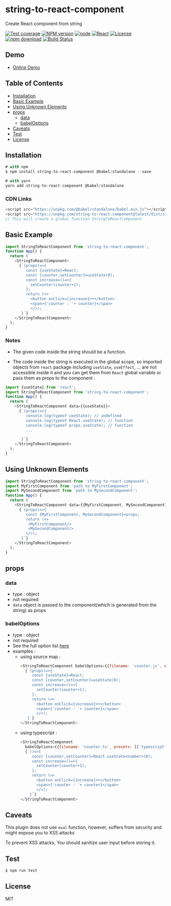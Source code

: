 # string-to-react-component

Create React component from string

[![Test coverage](https://codecov.io/gh/dev-javascript/string-to-react-component/graph/badge.svg?token=GT1LU074L2)](https://codecov.io/gh/dev-javascript/string-to-react-component) [![NPM version](http://img.shields.io/npm/v/string-to-react-component.svg?style=flat-square)](http://npmjs.org/package/string-to-react-component) [![node](https://img.shields.io/badge/node.js-%3E=_8.0-green.svg?style=flat-square)](http://nodejs.org/download/) [![React](https://img.shields.io/badge/React-%3E=_16.8.0-green.svg?style=flat-square)](https://react.dev/) [![License](http://img.shields.io/npm/l/string-to-react-component.svg?style=flat-square)](LICENSE) [![npm download](https://img.shields.io/npm/dm/string-to-react-component.svg?style=flat-square)](https://npmjs.org/package/string-to-react-component) [![Build Status](https://travis-ci.org/ly-components/string-to-react-component.png)](https://travis-ci.org/ly-components/string-to-react-component)

## Demo

- [Online Demo](https://dev-javascript.github.io/string-to-react-component/)

## Table of Contents

<!-- toc -->

- [Installation](#installation)
- [Basic Example](#basic-example)
- [Using Unknown Elements](#using-unknown-elements)
- [props](#props)
  - [data](#data)
  - [babelOptions](#babelOptions)
- [Caveats](#caveats)
- [Test](#test)
- [License](#license)

<!-- tocstop -->

## Installation

```js
# with npm
$ npm install string-to-react-component @babel/standalone --save

# with yarn
yarn add string-to-react-component @babel/standalone
```

### CDN Links

```js
<script src="https://unpkg.com/@babel/standalone/babel.min.js"></script>
<script src="https://unpkg.com/string-to-react-component@latest/dist/stringToReactComponent.umd.min.js"></script>
// This will create a global function StringToReactComponent
```

## Basic Example

```js
import StringToReactComponent from 'string-to-react-component';
function App() {
  return (
    <StringToReactComponent>
      {`(props)=>{
         const {useState}=React;
         const [counter,setCounter]=useState(0);
         const increase=()=>{
           setCounter(counter+1);
         };
         return (<>
           <button onClick={increase}>+</button>
           <span>{'counter : '+ counter}</span>
           </>);
       }`}
    </StringToReactComponent>
  );
}
```

### Notes

- The given code inside the string should be a function.

- The code inside the string is executed in the global scope, so imported objects from `react` package including `useState`, `useEffect`, ... are not accessible inside it and you can get them from `React` global variable or pass them as props to the component :

```js
import {useState} from 'react';
import StringToReactComponent from 'string-to-react-component';
function App() {
  return (
    <StringToReactComponent data={{useState}}>
      {`(props)=>{
         console.log(typeof useState); // undefined
         console.log(typeof React.useState); // function
         console.log(typeof props.useState); // function
         ...

       }`}
    </StringToReactComponent>
  );
}
```

## Using Unknown Elements

```js
import StringToReactComponent from 'string-to-react-component';
import MyFirstComponent from 'path to MyFirstComponent';
import MySecondComponent from 'path to MySecondComponent';
function App() {
  return (
    <StringToReactComponent data={{MyFirstComponent, MySecondComponent}}>
      {`(props)=>{
         const {MyFirstComponent, MySecondComponent}=props;
         return (<>
          <MyFirstComponent/>
          <MySecondComponent/>
         </>);
       }`}
    </StringToReactComponent>
  );
}
```

## props

### data

- type : object
- not required
- `data` object is passed to the component(which is generated from the string) as props

### babelOptions

- type : object
- not required
- See the full option list [here](https://babeljs.io/docs/en/options)
- examples :
  - using source map :
    ```js
    <StringToReactComponent babelOptions={{filename: 'counter.js', sourceMaps: 'inline'}}>
      {`(props)=>{
         const {useState}=React;
         const [counter,setCounter]=useState(0);
         const increase=()=>{
           setCounter(counter+1);
         };
         return (<>
           <button onClick={increase}>+</button>
           <span>{'counter : '+ counter}</span>
           </>);
       }`}
    </StringToReactComponent>
    ```
  - using typescript :
    ```js
    <StringToReactComponent
      babelOptions={{filename: 'counter.ts', presets: [['typescript', {allExtensions: true, isTSX: true}]]}}>
      {`()=>{
         const [counter,setCounter]=React.useState<number>(0);
         const increase=()=>{
           setCounter(counter+1);
         };
         return (<>
           <button onClick={increase}>+</button>
           <span>{'counter : '+ counter}</span>
           </>);
        }`}
    </StringToReactComponent>
    ```

## Caveats

This plugin does not use `eval` function, however, suffers from security and might expose you to XSS attacks

To prevent XSS attacks, You should sanitize user input before storing it.

## Test

```js
$ npm run test
```

## License

MIT

